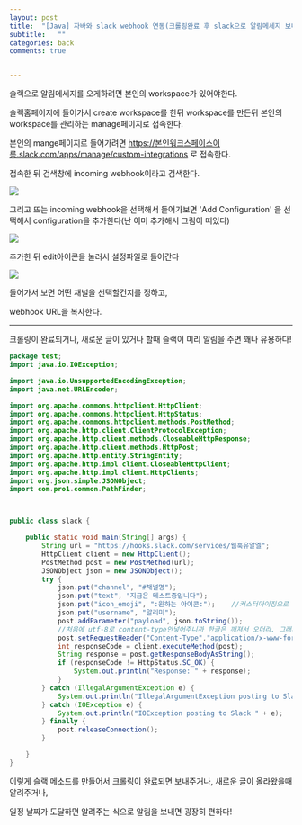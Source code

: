 ```yaml
---
layout: post
title:  "[Java] 자바와 slack webhook 연동(크롤링완료 후 slack으로 알림메세지 보내기)"
subtitle:   ""
categories: back
comments: true


---
```






슬랙으로 알림메세지를 오게하려면 본인의 workspace가 있어야한다.

슬랙홈페이지에 들어가서 create workspace를 한뒤 workspace를 만든뒤 본인의 workspace를 관리하는 manage페이지로 접속한다.

본인의 mange페이지로 들어가려면 https://본인워크스페이스이름.slack.com/apps/manage/custom-integrations 로 접속한다.

접속한 뒤 검색창에 incoming webhook이라고 검색한다.

![](/assets/img/slack1.PNG)



그리고 뜨는 incoming webhook을 선택해서 들어가보면 'Add Configuration' 을 선택해서 configuration을 추가한다(난 이미 추가해서 그림이 떠있다)

![](/assets/img/slack2.PNG)



추가한 뒤 edit아이콘을 눌러서 설정파일로 들어간다

![](/assets/img/slack3.PNG)



들어가서 보면 어떤 채널을 선택할건지를 정하고,

webhook URL을 복사한다.

---



크롤링이 완료되거나, 새로운 글이 있거나 할때 슬랙이 미리 알림을 주면 꽤나 유용하다!



~~~java
package test;
import java.io.IOException;

import java.io.UnsupportedEncodingException;
import java.net.URLEncoder;

import org.apache.commons.httpclient.HttpClient;
import org.apache.commons.httpclient.HttpStatus;
import org.apache.commons.httpclient.methods.PostMethod;
import org.apache.http.client.ClientProtocolException;
import org.apache.http.client.methods.CloseableHttpResponse;
import org.apache.http.client.methods.HttpPost;
import org.apache.http.entity.StringEntity;
import org.apache.http.impl.client.CloseableHttpClient;
import org.apache.http.impl.client.HttpClients;
import org.json.simple.JSONObject;
import com.pro1.common.PathFinder;



public class slack {

	public static void main(String[] args) {
		String url = "https://hooks.slack.com/services/웹훅유알엘";
        HttpClient client = new HttpClient();
        PostMethod post = new PostMethod(url);
        JSONObject json = new JSONObject();
        try {
            json.put("channel", "#채널명");
            json.put("text", "지금은 테스트중입니다");
            json.put("icon_emoji", ":원하는 아이콘:");	//커스터마이징으로 아이콘 만들수도 있다!
            json.put("username", "알리미");
            post.addParameter("payload", json.toString());
            //처음에 utf-8로 content-type안넣어주니까 한글은 깨져서 오더라. 그래서 content-type넣어줌
            post.setRequestHeader("Content-Type","application/x-www-form-urlencoded; charset=UTF-8");
            int responseCode = client.executeMethod(post);
            String response = post.getResponseBodyAsString();
            if (responseCode != HttpStatus.SC_OK) {
                System.out.println("Response: " + response);
            }
        } catch (IllegalArgumentException e) {
            System.out.println("IllegalArgumentException posting to Slack " + e);
        } catch (IOException e) {
            System.out.println("IOException posting to Slack " + e);
        } finally {
            post.releaseConnection();
        }

	}
}
~~~





이렇게 슬랙 메소드를 만들어서 크롤링이 완료되면 보내주거나, 새로운 글이 올라왔을때 알려주거나, 

일정 날짜가 도달하면 알려주는 식으로 알림을 보내면 굉장히 편하다!
